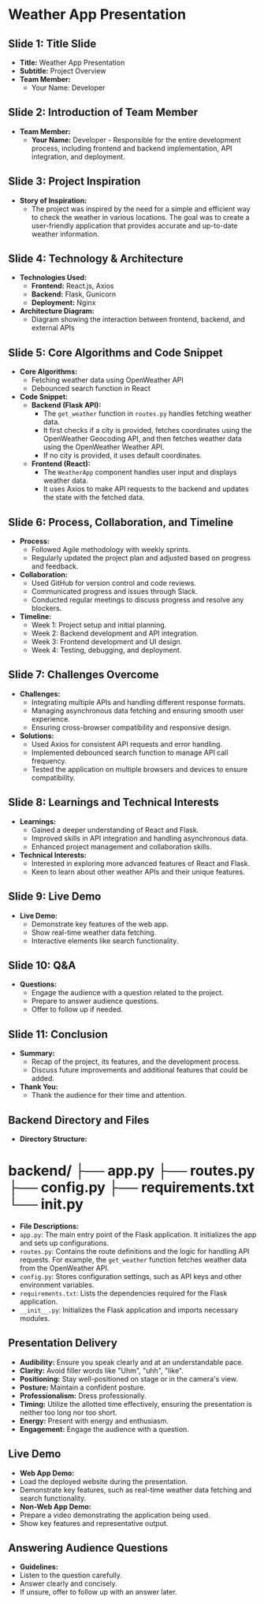 # Weather App Presentation

## Slide 1: Title Slide
- **Title:** Weather App Presentation
- **Subtitle:** Project Overview
- **Team Member:** 
  - Your Name: Developer

## Slide 2: Introduction of Team Member
- **Team Member:**
  - **Your Name:** Developer - Responsible for the entire development process, including frontend and backend implementation, API integration, and deployment.

## Slide 3: Project Inspiration
- **Story of Inspiration:**
  - The project was inspired by the need for a simple and efficient way to check the weather in various locations. The goal was to create a user-friendly application that provides accurate and up-to-date weather information.

## Slide 4: Technology & Architecture
- **Technologies Used:**
  - **Frontend:** React.js, Axios
  - **Backend:** Flask, Gunicorn
  - **Deployment:** Nginx
- **Architecture Diagram:**
  - Diagram showing the interaction between frontend, backend, and external APIs

## Slide 5: Core Algorithms and Code Snippet
- **Core Algorithms:**
  - Fetching weather data using OpenWeather API
  - Debounced search function in React
- **Code Snippet:**
  - **Backend (Flask API):**
    - The `get_weather` function in `routes.py` handles fetching weather data.
    - It first checks if a city is provided, fetches coordinates using the OpenWeather Geocoding API, and then fetches weather data using the OpenWeather Weather API.
    - If no city is provided, it uses default coordinates.
  - **Frontend (React):**
    - The `WeatherApp` component handles user input and displays weather data.
    - It uses Axios to make API requests to the backend and updates the state with the fetched data.

## Slide 6: Process, Collaboration, and Timeline
- **Process:**
  - Followed Agile methodology with weekly sprints.
  - Regularly updated the project plan and adjusted based on progress and feedback.
- **Collaboration:**
  - Used GitHub for version control and code reviews.
  - Communicated progress and issues through Slack.
  - Conducted regular meetings to discuss progress and resolve any blockers.
- **Timeline:**
  - Week 1: Project setup and initial planning.
  - Week 2: Backend development and API integration.
  - Week 3: Frontend development and UI design.
  - Week 4: Testing, debugging, and deployment.

## Slide 7: Challenges Overcome
- **Challenges:**
  - Integrating multiple APIs and handling different response formats.
  - Managing asynchronous data fetching and ensuring smooth user experience.
  - Ensuring cross-browser compatibility and responsive design.
- **Solutions:**
  - Used Axios for consistent API requests and error handling.
  - Implemented debounced search function to manage API call frequency.
  - Tested the application on multiple browsers and devices to ensure compatibility.

## Slide 8: Learnings and Technical Interests
- **Learnings:**
  - Gained a deeper understanding of React and Flask.
  - Improved skills in API integration and handling asynchronous data.
  - Enhanced project management and collaboration skills.
- **Technical Interests:**
  - Interested in exploring more advanced features of React and Flask.
  - Keen to learn about other weather APIs and their unique features.

## Slide 9: Live Demo
- **Live Demo:**
  - Demonstrate key features of the web app.
  - Show real-time weather data fetching.
  - Interactive elements like search functionality.

## Slide 10: Q&A
- **Questions:**
  - Engage the audience with a question related to the project.
  - Prepare to answer audience questions.
  - Offer to follow up if needed.

## Slide 11: Conclusion
- **Summary:**
  - Recap of the project, its features, and the development process.
  - Discuss future improvements and additional features that could be added.
- **Thank You:**
  - Thank the audience for their time and attention.

## Backend Directory and Files
- **Directory Structure:**

# backend/ ├── app.py ├── routes.py ├── config.py ├── requirements.txt └── init.py



- **File Descriptions:**
- `app.py`: The main entry point of the Flask application. It initializes the app and sets up configurations.
- `routes.py`: Contains the route definitions and the logic for handling API requests. For example, the `get_weather` function fetches weather data from the OpenWeather API.
- `config.py`: Stores configuration settings, such as API keys and other environment variables.
- `requirements.txt`: Lists the dependencies required for the Flask application.
- `__init__.py`: Initializes the Flask application and imports necessary modules.

## Presentation Delivery
- **Audibility:** Ensure you speak clearly and at an understandable pace.
- **Clarity:** Avoid filler words like "Uhm", "uhh", "like".
- **Positioning:** Stay well-positioned on stage or in the camera's view.
- **Posture:** Maintain a confident posture.
- **Professionalism:** Dress professionally.
- **Timing:** Utilize the allotted time effectively, ensuring the presentation is neither too long nor too short.
- **Energy:** Present with energy and enthusiasm.
- **Engagement:** Engage the audience with a question.

## Live Demo
- **Web App Demo:**
- Load the deployed website during the presentation.
- Demonstrate key features, such as real-time weather data fetching and search functionality.
- **Non-Web App Demo:**
- Prepare a video demonstrating the application being used.
- Show key features and representative output.

## Answering Audience Questions
- **Guidelines:**
- Listen to the question carefully.
- Answer clearly and concisely.
- If unsure, offer to follow up with an answer later.

